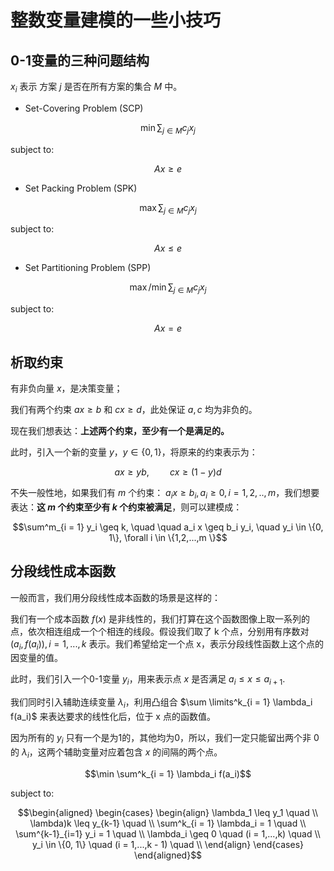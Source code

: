 # 整数变量建模的一些小技巧

## 0-1变量的三种问题结构

$x_i$ 表示 方案 $j$ 是否在所有方案的集合 $M$ 中。

- Set-Covering Problem (SCP)

$$\min \sum_{j \in M} c_j x_j$$

subject to:

$$Ax \geq e$$

- Set Packing Problem (SPK)

$$\max \sum_{j \in M} c_j x_j$$

subject to:

$$Ax \leq e$$

- Set Partitioning Problem (SPP) 

$$\max / \min \sum_{j \in M} c_j x_j$$

subject to:

$$Ax = e$$

## 析取约束

有非负向量 $x$，是决策变量；

我们有两个约束 $ax \geq b$ 和 $cx \geq d$，此处保证 $a, c$ 均为非负的。

现在我们想表达：**上述两个约束，至少有一个是满足的。**

此时，引入一个新的变量 $y$，$y \in \{0, 1\}$，将原来的约束表示为：

$$ax \geq yb, \quad \quad cx \geq (1-y)d$$

不失一般性地，如果我们有 $m$ 个约束： $a_i x \geq b_i, a_i \geq 0, i = 1, 2, .., m$，我们想要表达：**这 $m$ 个约束至少有 $k$ 个约束被满足**，则可以建模成：

$$\sum^m_{i = 1} y_i \geq k, \quad \quad a_i x \geq b_i y_i, \quad  y_i \in \{0, 1\}, \forall i \in \{1,2,...,m \}$$


## 分段线性成本函数

一般而言，我们用分段线性成本函数的场景是这样的：

我们有一个成本函数 $f(x)$ 是非线性的，我们打算在这个函数图像上取一系列的点，依次相连组成一个个相连的线段。假设我们取了 k 个点，分别用有序数对 $(a_i, f(a_i)), i = 1,...,k$ 表示。我们希望给定一个点 x，表示分段线性函数上这个点的因变量的值。

此时，我们引入一个0-1变量 $y_i$，用来表示点 $x$ 是否满足 $a_i \leq x \leq a_{i + 1}$.

我们同时引入辅助连续变量 $\lambda_i$，利用凸组合 $\sum \limits^k_{i = 1} \lambda_i f(a_i)$ 来表达要求的线性化后，位于 x 点的函数值。

因为所有的 $y_i$ 只有一个是为1的，其他均为0，所以，我们一定只能留出两个非 0 的 $\lambda_i$，这两个辅助变量对应着包含 $x$ 的间隔的两个点。

$$\min \sum^k_{i = 1} \lambda_i f(a_i)$$

subject to:

$$\begin{aligned}
\begin{cases}
\begin{align}
\lambda_1 \leq y_1 \quad \\
\lambda)k \leq y_{k-1} \quad \\
\sum^k_{i = 1} \lambda_i = 1 \quad \\
\sum^{k-1}_{i=1} y_i = 1 \quad \\
\lambda_i \geq 0 \quad (i = 1,...,k) \quad \\
y_i \in \{0, 1\} \quad (i = 1,...,k - 1) \quad \\
\end{align}
\end{cases}
\end{aligned}$$